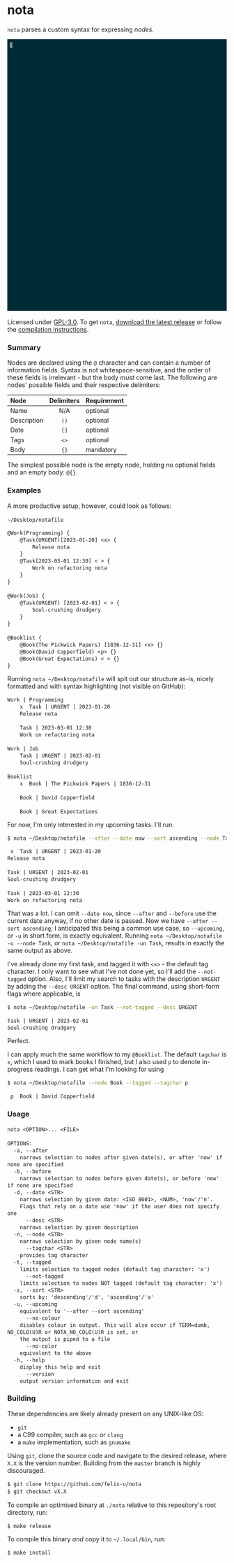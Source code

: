 # nota

`nota` parses a custom syntax for expressing *nodes.*

![GIF](./nota.gif)

Licensed under [GPL-3.0](./LICENCE). To get `nota`,
[download the latest release](https://github.com/felix-u/nota/releases/tag/v0.1) or follow the
[compilation instructions](#building).

### Summary

Nodes are declared using the `@` character and can contain a number of information fields. Syntax is not
whitespace-sensitive, and the order of these fields is irrelevant - but the body *must* come last. The following are
nodes' possible fields and their respective delimiters:

| Node        | Delimiters | Requirement |
| :---------- | :--------: | :---------- |
| Name        | N/A        | optional    |
| Description | `()`         | optional    |
| Date        | `[]`         | optional    |
| Tags        | `<>`         | optional    |
| Body        | `{}`         | mandatory   |

The simplest possible node is the empty node, holding no optional fields and an empty body: `@{}`.

### Examples

A more productive setup, however, could look as follows:

`~/Desktop/notafile`
```
@Work(Programming) {
    @Task(URGENT)[2023-01-20] <x> {
        Release nota
    }
    @Task[2023-03-01 12:30] < > {
        Work on refactoring nota
    }
}

@Work(Job) {
    @Task(URGENT) [2023-02-01] < > {
        Soul-crushing drudgery
    }
}

@Booklist {
    @Book(The Pickwick Papers) [1836-12-31] <x> {}
    @Book(David Copperfield) <p> {}
    @Book(Great Expectations) < > {}
}
```

Running `nota ~/Desktop/notafile` will spit out our structure as-is, nicely formatted and with syntax highlighting
(not visible on GitHub):
```
Work | Programming
	x  Task | URGENT | 2023-01-20
	Release nota

	Task | 2023-03-01 12:30
	Work on refactoring nota

Work | Job
	Task | URGENT | 2023-02-01
	Soul-crushing drudgery

Booklist
	x  Book | The Pickwick Papers | 1836-12-31

	Book | David Copperfield

	Book | Great Expectations
```

For now, I'm only interested in my upcoming tasks.
I'll run:
```sh
$ nota ~/Desktop/notafile --after --date now --sort ascending --node Task
```
```
 x  Task | URGENT | 2023-01-20
Release nota

Task | URGENT | 2023-02-01
Soul-crushing drudgery

Task | 2023-03-01 12:30
Work on refactoring nota
```
That was a lot. I can omit `--date now`, since `--after` and `--before` use the current date anyway, if no other date
is passed. Now we have `--after --sort ascending`; I anticipated this being a common use case, so `--upcoming`, or `-u`
in short form, is exactly equivalent. Running `nota ~/Desktop/notafile -u --node Task`, or
`nota ~/Desktop/notafile -un Task`, results in exactly the same output as above.

I've already done my first task, and tagged it with `<x>` - the default tag character. I only want to see what I've not
done yet, so I'll add the `--not-tagged` option. Also, I'll limit my search to tasks with the description `URGENT` by
adding the `--desc URGENT` option. The final command, using short-form flags where applicable, is
```sh
$ nota ~/Desktop/notafile -un Task --not-tagged --desc URGENT
```
```
Task | URGENT | 2023-02-01
Soul-crushing drudgery
```
Perfect.

I can apply much the same workflow to my `@Booklist`. The default `tagchar` is `x`, which I used to mark books I
finished, but I also used `p` to denote in-progress readings. I can get what I'm looking for using
```sh
$ nota ~/Desktop/notafile --node Book --tagged --tagchar p
```
```
 p  Book | David Copperfield
```

### Usage
```
nota <OPTION>... <FILE>

OPTIONS:
  -a, --after
	narrows selection to nodes after given date(s), or after 'now' if none are specified
  -b, --before
	narrows selection to nodes before given date(s), or before 'now' if none are specified
  -d, --date <STR>
	narrows selection by given date: <ISO 8601>, <NUM>, 'now'/'n'.
	Flags that rely on a date use 'now' if the user does not specify one
      --desc <STR>
	narrows selection by given description
  -n, --node <STR>
	narrows selection by given node name(s)
      --tagchar <STR>
	provides tag character
  -t, --tagged
	limits selection to tagged nodes (default tag character: 'x')
      --not-tagged
	limits selection to nodes NOT tagged (default tag character: 'x')
  -s, --sort <STR>
	sorts by: 'descending'/'d', 'ascending'/'a'
  -u, --upcoming
	equivalent to '--after --sort ascending'
      --no-colour
	disables colour in output. This will also occur if TERM=dumb, NO_COLO(U)R or NOTA_NO_COLO(U)R is set, or
	the output is piped to a file
      --no-color
	equivalent to the above
  -h, --help
	display this help and exit
      --version
	output version information and exit
```

### Building

These dependencies are likely already present on any UNIX-like OS:

- `git`
- a C99 compiler, such as `gcc` or `clang`
- a `make` implementation, such as `gnumake`

Using `git`, clone the source code and navigate to the desired release, where `X.X` is the version number. Building
from the `master` branch is highly discouraged.
```sh
$ git clone https://github.com/felix-u/nota
$ git checkout vX.X
```

To compile an optimised binary at `./nota` relative to this repository's root directory, run:
```sh
$ make release
```

To compile this binary *and* copy it to `~/.local/bin`, run:
```sh
$ make install
```
